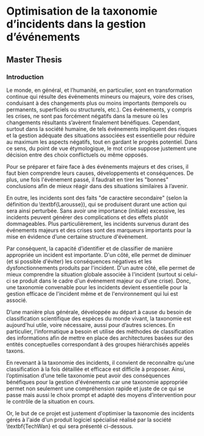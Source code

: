 # Optimisation de la taxonomie d’incidents dans la gestion d’événements
## Master Thesis
### Introduction
Le monde, en général, et l’humanité, en particulier, sont en transformation continue qui résulte des événements mineurs ou majeurs, voire des crises, conduisant à des changements plus ou moins importants (temporels ou permanents, superficiels ou structurels, etc.). Ces événements, y compris les crises, ne sont pas forcément négatifs dans la mesure où les changements résultants s’avèrent finalement bénéfiques. Cependant, surtout dans la société humaine, de tels événements impliquent des risques et la gestion adéquate des situations associées est essentielle pour réduire au maximum les aspects négatifs, tout en gardant le progrès potentiel. Dans ce sens, du point de vue étymologique, le mot crise suppose justement une décision entre des choix conflictuels ou même opposés.

Pour se préparer et faire face à des événements majeurs et des crises, il faut bien comprendre leurs causes, développements et conséquences. De plus, une fois l'événement passé, il faudrait en tirer les "bonnes" conclusions afin de mieux réagir dans des situations similaires à l’avenir. 

En outre, les incidents sont des faits "de caractère secondaire" (selon la définition du \textbf{Larousse}), qui se produisent durant une action qui sera ainsi perturbée. Sans avoir une importance (initiale) excessive, les incidents peuvent générer des complications et des effets plutôt dommageables. Plus particulièrement, les incidents survenus durant des événements majeurs et des crises sont des marqueurs importants pour la mise en évidence d’une certaine structure d'événement. 

Par conséquent, la capacité d’identifier et de classifier de manière appropriée un incident est importante. D'un côté, elle permet de diminuer (et si possible d'éviter) les conséquences négatives et les dysfonctionnements produits par l'incident. D'un autre côté, elle permet de mieux comprendre la situation globale associée à l'incident (surtout si celui-ci se produit dans le cadre d'un événement majeur ou d'une crise). Donc, une taxonomie convenable pour les incidents devient essentielle pour la gestion efficace de l'incident même et de l'environnement qui lui est associé.

D’une manière plus générale, développée au départ à cause du besoin de classification scientifique des espèces du monde vivant, la taxonomie est aujourd'hui utile, voire nécessaire, aussi pour d’autres sciences. En particulier, l’informatique a besoin et utilise des méthodes de classification des informations afin de mettre en place des architectures basées sur des entités conceptuelles correspondant à des groupes hiérarchisés appelés taxons.

En revenant à la taxonomie des incidents, il convient de reconnaître qu’une classification à la fois détaillée et efficace est difficile à proposer. Ainsi, l’optimisation d’une telle taxonomie peut avoir des conséquences bénéfiques pour la gestion d'événements car une taxonomie appropriée permet non seulement une compréhension rapide et juste de ce qui se passe mais aussi le choix prompt et adapté des moyens d’intervention pour le contrôle de la situation en cours.

Or, le but de ce projet est justement d'optimiser la taxonomie des incidents gérés à l'aide d'un produit logiciel spécialisé réalisé par la société \textbf{TechWan} et qui sera présenté ci-dessous.
